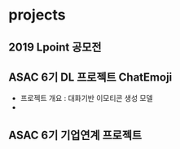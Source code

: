 # projects

## 2019 Lpoint 공모전

## ASAC 6기 DL 프로젝트 ChatEmoji
- 프로젝트 개요 : 대화기반 이모티콘 생성 모델
- 

## ASAC 6기 기업연계 프로젝트
